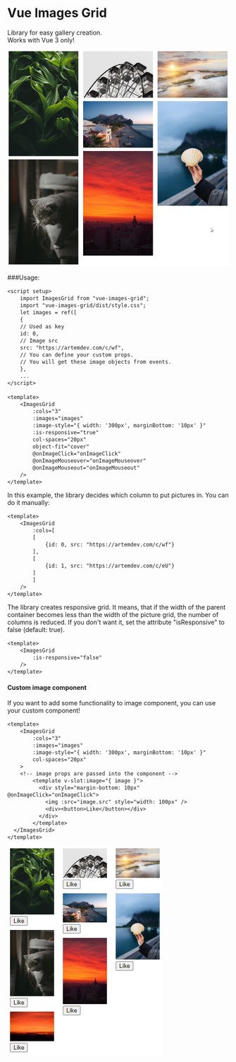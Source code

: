 # Vue Images Grid
Library for easy gallery creation.<br>
Works with Vue 3 only!

![How it looks](./images/example1.png)

###Usage:

```
<script setup>
    import ImagesGrid from "vue-images-grid";
    import "vue-images-grid/dist/style.css";
    let images = ref([
    {
    // Used as key
    id: 0,
    // Image src
    src: "https://artemdev.com/c/wf",
    // You can define your custom props. 
    // You will get these image objects from events.
    },
    ...
</script>

<template>
    <ImagesGrid
        :cols="3"
        :images="images"
        :image-style="{ width: '300px', marginBottom: '10px' }"
        :is-responsive="true"
        col-spaces="20px"
        object-fit="cover"
        @onImageClick="onImageClick"
        @onImageMouseover="onImageMouseover"
        @onImageMouseout="onImageMouseout"
    />
</template>
```
In this example, the library decides which column to put pictures in. You can do it manually:
```
<template>
    <ImagesGrid
        :cols=[
        [
            {id: 0, src: "https://artemdev.com/c/wf"}
        ], 
        [
            {id: 1, src: "https://artemdev.com/c/eU"}
        ]
        ]
    />
</template>
```
The library creates responsive grid. It means, that if the width of the parent container becomes
less than the width of the picture grid, the number of columns is reduced. If you don't want it,
set the attribute "isResponsive" to false (default: true).
```
<template>
    <ImagesGrid
        :is-responsive="false"
    />
</template>
```

#### Custom image component
If you want to add some functionality to image component, you can use your custom component!
```
<template>
    <ImagesGrid
        :cols="3"
        :images="images"
        :image-style="{ width: '300px', marginBottom: '10px' }"
        col-spaces="20px"
    >
    <!-- image props are passed into the component -->
        <template v-slot:image="{ image }">
          <div style="margin-bottom: 10px" @onImageClick="onImageClick">
            <img :src="image.src" style="width: 100px" />
            <div><button>Like</button></div>
          </div>
        </template>
  </ImagesGrid>
</template>
```
![Custom image component](./images/example2.png)
